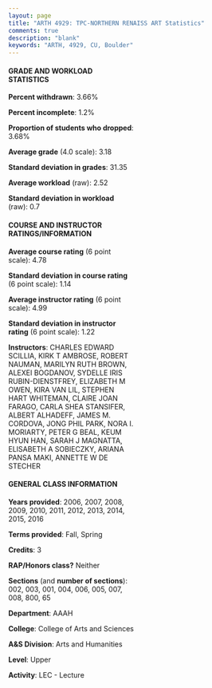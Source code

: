 ```yaml
---
layout: page
title: "ARTH 4929: TPC-NORTHERN RENAISS ART Statistics"
comments: true
description: "blank"
keywords: "ARTH, 4929, CU, Boulder"
--- 
```

<head>
<script src="https://ajax.googleapis.com/ajax/libs/jquery/2.1.3/jquery.min.js"></script>
<script src="https://dl.dropboxusercontent.com/s/pc42nxpaw1ea4o9/highcharts.js?dl=0"></script>
<!-- <script src="../assets/js/highcharts.js"></script> -->
<style type="text/css">@font-face {
	font-family: "Bebas Neue";
	src: url(https://www.filehosting.org/file/details/544349/BebasNeue%20Regular.otf) format("opentype");
	}
	h1.Bebas { 
		font-family: "Bebas Neue", Verdana, Tahoma;
	}
</style>
</head>
<body>
	<div id="container" style="float: right; width: 45%; height: 88%; margin-left: 2.5%; margin-right: 2.5%;"></div>
	<script language="JavaScript">
		$(document).ready(function() {
		var chart = {type: 'column'};
		var title = {text: 'Grade Distribution'};
		var xAxis = {categories: ['A','B','C','D','F'],crosshair: true};
		var yAxis = {min: 0,title: {text: 'Percentage'}};
		var tooltip = {headerFormat: '<center><b><span style="font-size:20px">{point.key}</span></b></center>',
		               pointFormat: '<td style="padding:0"><b>{point.y:.1f}%</b></td>',
		               footerFormat: '</table>',shared: true,useHTML: true};
		var plotOptions = {column: {pointPadding: 0.0,borderWidth: 0}};  
		var credits = {enabled: false};var series= [{name: 'Percent',data: [43.82,38.92,12.73,2.56,1.98,]}];
		var json = {};
		json.chart = chart;
		json.title = title;
		json.tooltip = tooltip;
		json.xAxis = xAxis;
		json.yAxis = yAxis;  
		json.series = series;
		json.plotOptions = plotOptions;  
		json.credits = credits;
		$('#container').highcharts(json);
	});
	</script>
</body>
			   
#### GRADE AND WORKLOAD STATISTICS

**Percent withdrawn**: 3.66%

**Percent incomplete**: 1.2%

**Proportion of students who dropped**: 3.68%

**Average grade** (4.0 scale): 3.18

**Standard deviation in grades**: 31.35

**Average workload** (raw): 2.52

**Standard deviation in workload** (raw): 0.7

#### COURSE AND INSTRUCTOR RATINGS/INFORMATION

**Average course rating** (6 point scale): 4.78

**Standard deviation in course rating** (6 point scale): 1.14

**Average instructor rating** (6 point scale): 4.99

**Standard deviation in instructor rating** (6 point scale): 1.22

**Instructors**: CHARLES EDWARD SCILLIA, KIRK T AMBROSE, ROBERT NAUMAN, MARILYN RUTH BROWN, ALEXEI BOGDANOV, SYDELLE IRIS RUBIN-DIENSTFREY, ELIZABETH M OWEN, KIRA VAN LIL, STEPHEN HART WHITEMAN, CLAIRE JOAN FARAGO, CARLA SHEA STANSIFER, ALBERT ALHADEFF, JAMES M. CORDOVA, JONG PHIL PARK, NORA I. MORIARTY, PETER G BEAL, KEUM HYUN HAN, SARAH J MAGNATTA, ELISABETH A SOBIECZKY, ARIANA PANSA MAKI, ANNETTE W DE STECHER

#### GENERAL CLASS INFORMATION

**Years provided**: 2006, 2007, 2008, 2009, 2010, 2011, 2012, 2013, 2014, 2015, 2016

**Terms provided**: Fall, Spring

**Credits**: 3

**RAP/Honors class?** Neither

**Sections** (and **number of sections**): 002, 003, 001, 004, 006, 005, 007, 008, 800, 65

**Department**: AAAH

**College**: College of Arts and Sciences

**A&S Division**: Arts and Humanities

**Level**: Upper

**Activity**: LEC - Lecture